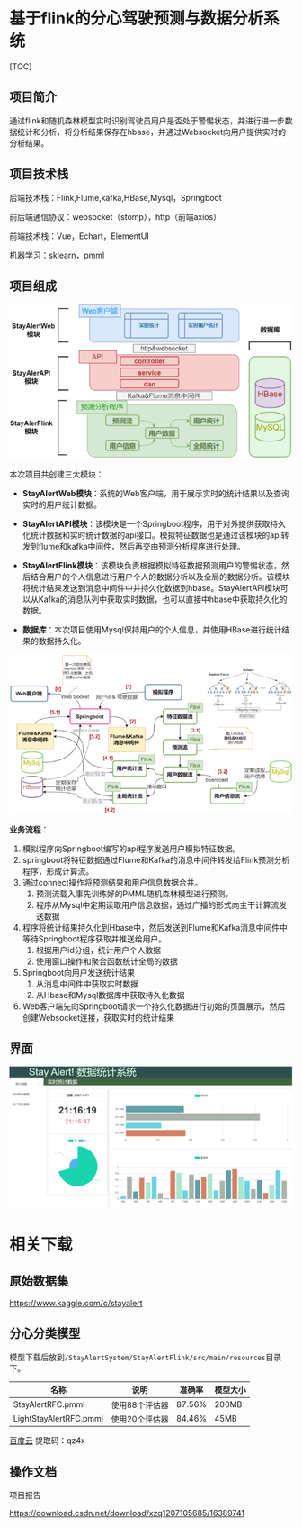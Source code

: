# 基于flink的分心驾驶预测与数据分析系统

[TOC]

## 项目简介

通过flink和随机森林模型实时识别驾驶员用户是否处于警惕状态，并进行进一步数据统计和分析，将分析结果保存在hbase，并通过Websocket向用户提供实时的分析结果。 

## 项目技术栈

后端技术栈：Flink,Flume,kafka,HBase,Mysql，Springboot 

前后端通信协议：websocket（stomp），http（前端axios） 

前端技术栈：Vue，Echart，ElementUI 

机器学习：sklearn，pmml

## 项目组成

![image-20210427205022857](.img/README/image-20210427205022857.png)

本次项目共创建三大模块：

- **StayAlertWeb模块**：系统的Web客户端，用于展示实时的统计结果以及查询实时的用户统计数据。

- **StayAlertAPI模块**：该模块是一个Springboot程序，用于对外提供获取持久化统计数据和实时统计数据的api接口。模拟特征数据也是通过该模块的api转发到flume和kafka中间件，然后再交由预测分析程序进行处理。

- **StayAlertFlink模块**：该模块负责根据模拟特征数据预测用户的警惕状态，然后结合用户的个人信息进行用户个人的数据分析以及全局的数据分析。该模块 将统计结果发送到消息中间件中并持久化数据到hbase。StayAlertAPI模块可以从Kafka的消息队列中获取实时数据，也可以直接中hbase中获取持久化的数据。

- **数据库**：本次项目使用Mysql保持用户的个人信息，并使用HBase进行统计结果的数据持久化。

![image-20210427205032825](.img/README/image-20210427205032825.png)

**业务流程**：

1. 模拟程序向Springboot编写的api程序发送用户模拟特征数据。
2. springboot将特征数据通过Flume和Kafka的消息中间件转发给Flink预测分析程序，形成计算流。
3. 通过connect操作将预测结果和用户信息数据合并。
   1. 预测流载入事先训练好的PMML随机森林模型进行预测。
   2. 程序从Mysql中定期读取用户信息数据，通过广播的形式向主干计算流发送数据
4. 程序将统计结果持久化到Hbase中，然后发送到Flume和Kafka消息中间件中等待Springboot程序获取并推送给用户。
   1. 根据用户id分组，统计用户个人数据
   2. 使用窗口操作和聚合函数统计全局的数据
5. Springboot向用户发送统计结果
   1. 从消息中间件中获取实时数据
   2. 从Hbase和Mysql数据库中获取持久化数据
6. Web客户端先向Springboot请求一个持久化数据进行初始的页面展示，然后创建Websocket连接，获取实时的统计结果

## 界面

![image-20210427211128194](.img/README/image-20210427211128194.png)

# 相关下载

## 原始数据集

https://www.kaggle.com/c/stayalert

## 分心分类模型

模型下载后放到`/StayAlertSystem/StayAlertFlink/src/main/resources`目录下。

| 名称                   | 说明           | 准确率 | 模型大小 |
| ---------------------- | -------------- | ------ | -------- |
| StayAlertRFC.pmml      | 使用88个评估器 | 87.56% | 200MB    |
| LightStayAlertRFC.pmml | 使用20个评估器 | 84.46% | 45MB     |

[百度云](https://pan.baidu.com/s/1eegMJfN3QJUDFmGR7hB80Q)  提取码：qz4x 

## 操作文档

项目报告

https://download.csdn.net/download/xzq1207105685/16389741